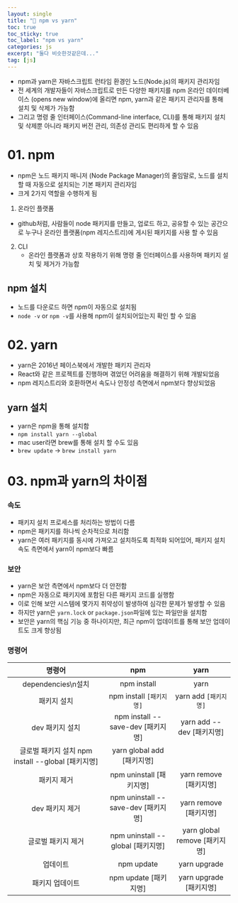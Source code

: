 ```yaml
---
layout: single
title: "🔎 npm vs yarn"
toc: true
toc_sticky: true
toc_label: "npm vs yarn"
categories: js
excerpt: "둘다 비슷한것같은데..."
tag: [js]
---
```


- npm과 yarn은 자바스크립트 런타임 환경인 노드(Node.js)의 패키지 관리자임
- 전 세계의 개발자들이 자바스크립트로 만든 다양한 패키지를 npm 온라인 데이터베이스 (opens new window)에 올리면 npm, yarn과 같은 패키지 관리자를 통해 설치 및 삭제가 가능함
- 그리고 명령 줄 인터페이스(Command-line interface, CLI)를 통해 패키지 설치 및 삭제뿐 아니라 패키지 버전 관리, 의존성 관리도 편리하게 할 수 있음

# 01. npm

- npm은 노드 패키지 매니저 (Node Package Manager)의 줄임말로, 노드를 설치할 때 자동으로 설치되는 기본 패키지 관리자임
- 크게 2가지 역할을 수행하게 됨

1. 온라인 플랫폼

- github처럼, 사람들이 node 패키지를 만들고, 업로드 하고, 공유할 수 있는 공간으로 누구나 온라인 플랫폼(npm 레지스트리)에 게시된 패키지를 사용 할 수 있음

2. CLI
   - 온라인 플랫폼과 상호 작용하기 위해 명령 줄 인터페이스를 사용하며 패키지 설치 및 제거가 가능함

## npm 설치

- 노드를 다운로드 하면 npm이 자동으로 설치됨
- `node -v` or `npm -v`를 사용해 npm이 설치되어있는지 확인 할 수 있음

# 02. yarn

- yarn은 2016년 페이스북에서 개발한 패키지 관리자
- React와 같은 프로젝트를 진행하며 겪었던 어려움을 해결하기 위해 개발되었음
- npm 레지스트리와 호환하면서 속도나 안정성 측면에서 npm보다 향상되었음

## yarn 설치

- yarn은 npm을 통해 설치함
- `npm install yarn --global`
- mac user라면 brew를 통해 설치 할 수도 있음
- `brew update` -> `brew install yarn`

# 03. npm과 yarn의 차이점

### 속도

- 패키지 설치 프로세스를 처리하는 방법이 다름
- npm은 패키지를 하나씩 순차적으로 처리함
- yarn은 여러 패키지를 동시에 가져오고 설치하도록 최적화 되어있어, 패키지 설치 속도 측면에서 yarn이 npm보다 빠름

### 보안

- yarn은 보안 측면에서 npm보다 더 안전함
- npm은 자동으로 패키지에 포함된 다른 패키지 코드를 실행함
- 이로 인해 보안 시스템에 몇가지 취약성이 발생하여 심각한 문제가 발생할 수 있음
- 하지만 yarn은 `yarn.lock` or `package.json`파일에 있는 파일만을 설치함
- 보안은 yarn의 핵심 기능 중 하나이지만, 최근 npm이 업데이트를 통해 보안 업데이트도 크게 향상됨

### 명령어

|                       명령어                       |                 npm                 |             yarn              |
| :------------------------------------------------: | :---------------------------------: | :---------------------------: |
|                 dependencies\n설치                 |             npm install             |             yarn              |
|                    패키지 설치                     |      npm install `[패키지명]`       |     yarn add `[패키지명]`     |
|                  dev 패키지 설치                   |  npm install --save-dev [패키지명]  |   yarn add --dev [패키지명]   |
| 글로벌 패키지 설치 npm install --global [패키지명] |     yarn global add [패키지명]      |
|                    패키지 제거                     |      npm uninstall [패키지명]       |    yarn remove [패키지명]     |
|                  dev 패키지 제거                   | npm uninstall --save-dev [패키지명] |    yarn remove [패키지명]     |
|                 글로벌 패키지 제거                 |  npm uninstall --global [패키지명]  | yarn global remove [패키지명] |
|                      업데이트                      |             npm update              |         yarn upgrade          |
|                  패키지 업데이트                   |        npm update [패키지명]        |    yarn upgrade [패키지명]    |
